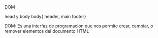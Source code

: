 
DOM

head y  body
body{ header, main footer}

DOM: Es una interfaz de programación que nos permite crear, cambiar, o remover elementos del documento HTML